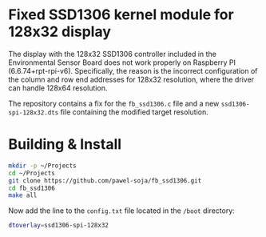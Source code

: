 # Fixed SSD1306 kernel module for 128x32 display

The display with the 128x32 SSD1306 controller included in the Environmental Sensor Board does not work properly on Raspberry PI (6.6.74+rpt-rpi-v6).
Specifically, the reason is the incorrect configuration of the column and row end addresses for 128x32 resolution, where the driver can handle 128x64 resolution.

The repository contains a fix for the `fb_ssd1306.c` file and a new `ssd1306-spi-128x32.dts` file containing the modified target resolution.

# Building & Install
```sh
mkdir -p ~/Projects
cd ~/Projects
git clone https://github.com/pawel-soja/fb_ssd1306.git
cd fb_ssd1306
make all
```

Now add the line to the `config.txt` file located in the `/boot` directory:
```sh
dtoverlay=ssd1306-spi-128x32
```
